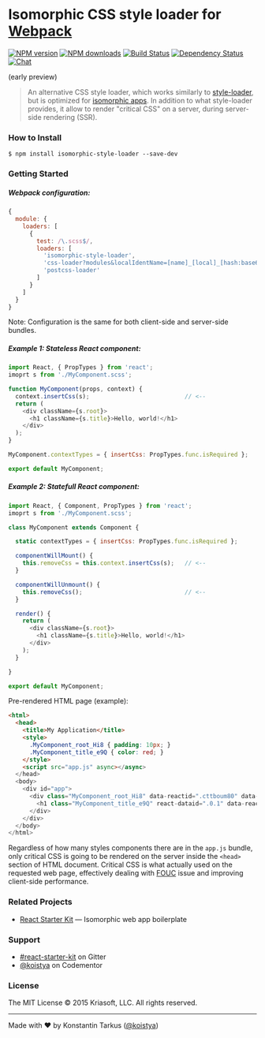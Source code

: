 # Isomorphic CSS style loader for [Webpack](http://webpack.github.io)

[![NPM version](http://img.shields.io/npm/v/isomorphic-style-loader.svg?style=flat-square)](https://www.npmjs.com/package/isomorphic-style-loader)
[![NPM downloads](http://img.shields.io/npm/dm/isomorphic-style-loader.svg?style=flat-square)](https://www.npmjs.com/package/isomorphic-style-loader)
[![Build Status](http://img.shields.io/travis/kriasoft/isomorphic-style-loader/master.svg?style=flat-square)](https://travis-ci.org/kriasoft/isomorphic-style-loader)
[![Dependency Status](http://img.shields.io/david/kriasoft/isomorphic-style-loader.svg?style=flat-square)](https://david-dm.org/kriasoft/isomorphic-style-loader)
[![Chat](http://img.shields.io/badge/chat_room-%23react--starter--kit-blue.svg?style=flat-square)](https://gitter.im/kriasoft/react-starter-kit)

(early preview)

> An alternative CSS style loader, which works similarly to
> [style-loader](https://github.com/webpack/style-loader), but is optimized for
> [isomorphic apps](http://nerds.airbnb.com/isomorphic-javascript-future-web-apps/).
> In addition to what style-loader provides, it allow to render "critical CSS"
> on a server, during server-side rendering (SSR).

### How to Install

```
$ npm install isomorphic-style-loader --save-dev
```

### Getting Started

##### Webpack configuration:

```js
{
  module: {
    loaders: [
      {
        test: /\.scss$/,
        loaders: [
          'isomorphic-style-loader',
          'css-loader?modules&localIdentName=[name]_[local]_[hash:base64:3]',
          'postcss-loader'
        ]
      }
    ]
  }
}
```

Note: Configuration is the same for both client-side and server-side bundles.

##### Example 1: Stateless React component:

```js
import React, { PropTypes } from 'react';
imoprt s from './MyComponent.scss';

function MyComponent(props, context) {
  context.insertCss(s);                           // <--
  return (
    <div className={s.root}>
      <h1 className={s.title}>Hello, world!</h1>
    </div>
  );
}

MyComponent.contextTypes = { insertCss: PropTypes.func.isRequired };

export default MyComponent;
```

##### Example 2: Statefull React component:

```js
import React, { Component, PropTypes } from 'react';
imoprt s from './MyComponent.scss';

class MyComponent extends Component {

  static contextTypes = { insertCss: PropTypes.func.isRequired };

  componentWillMount() {
    this.removeCss = this.context.insertCss(s);   // <--
  }

  componentWillUnmount() {
    this.removeCss();                             // <--
  }

  render() {
    return (
      <div className={s.root}>
        <h1 className={s.title}>Hello, world!</h1>
      </div>
    );
  }

}

export default MyComponent;
```

Pre-rendered HTML page (example):

```html
<html>
  <head>
    <title>My Application</title>
    <style>
      .MyComponent_root_Hi8 { padding: 10px; }
      .MyComponent_title_e9Q { color: red; } 
    </style>                                    
    <script src="app.js" async></async>
  </head>
  <body>
    <div id="app">
      <div class="MyComponent_root_Hi8" data-reactid=".cttboum80" data-react-checksum="564584530">
        <h1 class="MyComponent_title_e9Q" react-dataid=".0.1" data-reactid=".cttboum80.0">Hello, World!</h1>
      </div>
    </div>
  </body>
</html>
```

Regardless of how many styles components there are in the `app.js` bundle,
only critical CSS is going to be rendered on the server inside the `<head>`
section of HTML document. Critical CSS is what actually used on the
requested web page, effectively dealing with [FOUC](https://en.wikipedia.org/wiki/Flash_of_unstyled_content)
issue and improving client-side performance.

### Related Projects

 * [React Starter Kit](https://github.com/kriasoft/react-starter-kit) — Isomorphic web app boilerplate

### Support

 * [#react-starter-kit](https://gitter.im/kriasoft/react-starter-kit) on Gitter
 * [@koistya](https://www.codementor.io/koistya) on Codementor

### License

The MIT License © 2015 Kriasoft, LLC. All rights reserved.

---
Made with ♥ by Konstantin Tarkus ([@koistya](https://twitter.com/koistya))
